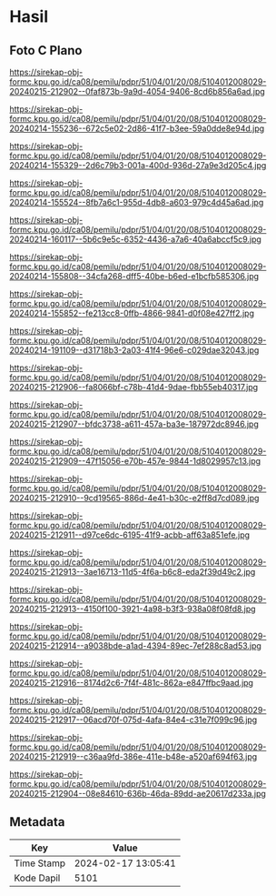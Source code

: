 # Hasil

## Foto C Plano

https://sirekap-obj-formc.kpu.go.id/ca08/pemilu/pdpr/51/04/01/20/08/5104012008029-20240215-212902--0faf873b-9a9d-4054-9406-8cd6b856a6ad.jpg

https://sirekap-obj-formc.kpu.go.id/ca08/pemilu/pdpr/51/04/01/20/08/5104012008029-20240214-155236--672c5e02-2d86-41f7-b3ee-59a0dde8e94d.jpg

https://sirekap-obj-formc.kpu.go.id/ca08/pemilu/pdpr/51/04/01/20/08/5104012008029-20240214-155329--2d6c79b3-001a-400d-936d-27a9e3d205c4.jpg

https://sirekap-obj-formc.kpu.go.id/ca08/pemilu/pdpr/51/04/01/20/08/5104012008029-20240214-155524--8fb7a6c1-955d-4db8-a603-979c4d45a6ad.jpg

https://sirekap-obj-formc.kpu.go.id/ca08/pemilu/pdpr/51/04/01/20/08/5104012008029-20240214-160117--5b6c9e5c-6352-4436-a7a6-40a6abccf5c9.jpg

https://sirekap-obj-formc.kpu.go.id/ca08/pemilu/pdpr/51/04/01/20/08/5104012008029-20240214-155808--34cfa268-dff5-40be-b6ed-e1bcfb585306.jpg

https://sirekap-obj-formc.kpu.go.id/ca08/pemilu/pdpr/51/04/01/20/08/5104012008029-20240214-155852--fe213cc8-0ffb-4866-9841-d0f08e427ff2.jpg

https://sirekap-obj-formc.kpu.go.id/ca08/pemilu/pdpr/51/04/01/20/08/5104012008029-20240214-191109--d31718b3-2a03-41f4-96e6-c029dae32043.jpg

https://sirekap-obj-formc.kpu.go.id/ca08/pemilu/pdpr/51/04/01/20/08/5104012008029-20240215-212906--fa8066bf-c78b-41d4-9dae-fbb55eb40317.jpg

https://sirekap-obj-formc.kpu.go.id/ca08/pemilu/pdpr/51/04/01/20/08/5104012008029-20240215-212907--bfdc3738-a611-457a-ba3e-187972dc8946.jpg

https://sirekap-obj-formc.kpu.go.id/ca08/pemilu/pdpr/51/04/01/20/08/5104012008029-20240215-212909--47f15056-e70b-457e-9844-1d8029957c13.jpg

https://sirekap-obj-formc.kpu.go.id/ca08/pemilu/pdpr/51/04/01/20/08/5104012008029-20240215-212910--9cd19565-886d-4e41-b30c-e2ff8d7cd089.jpg

https://sirekap-obj-formc.kpu.go.id/ca08/pemilu/pdpr/51/04/01/20/08/5104012008029-20240215-212911--d97ce6dc-6195-41f9-acbb-aff63a851efe.jpg

https://sirekap-obj-formc.kpu.go.id/ca08/pemilu/pdpr/51/04/01/20/08/5104012008029-20240215-212913--3ae16713-11d5-4f6a-b6c8-eda2f39d49c2.jpg

https://sirekap-obj-formc.kpu.go.id/ca08/pemilu/pdpr/51/04/01/20/08/5104012008029-20240215-212913--4150f100-3921-4a98-b3f3-938a08f08fd8.jpg

https://sirekap-obj-formc.kpu.go.id/ca08/pemilu/pdpr/51/04/01/20/08/5104012008029-20240215-212914--a9038bde-a1ad-4394-89ec-7ef288c8ad53.jpg

https://sirekap-obj-formc.kpu.go.id/ca08/pemilu/pdpr/51/04/01/20/08/5104012008029-20240215-212916--8174d2c6-7f4f-481c-862a-e847ffbc9aad.jpg

https://sirekap-obj-formc.kpu.go.id/ca08/pemilu/pdpr/51/04/01/20/08/5104012008029-20240215-212917--06acd70f-075d-4afa-84e4-c31e7f099c96.jpg

https://sirekap-obj-formc.kpu.go.id/ca08/pemilu/pdpr/51/04/01/20/08/5104012008029-20240215-212919--c36aa9fd-386e-411e-b48e-a520af694f63.jpg

https://sirekap-obj-formc.kpu.go.id/ca08/pemilu/pdpr/51/04/01/20/08/5104012008029-20240215-212904--08e84610-636b-46da-89dd-ae20617d233a.jpg


## Metadata

| Key        | Value               |
| ---------- | ------------------- |
| Time Stamp | 2024-02-17 13:05:41 |
| Kode Dapil | 5101                |



